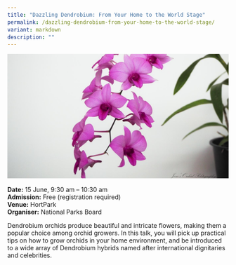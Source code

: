 ```yaml
---
title: "Dazzling Dendrobium: From Your Home to the World Stage"
permalink: /dazzling-dendrobium-from-your-home-to-the-world-stage/
variant: markdown
description: ""
---
```

![Dendrobium orchids](/images/Workshop%20&amp;%20Talks/Dazzling_Dendrobium_HortPark_workshop.jpg)

**Date:** 15 June, 9:30 am – 10:30 am<br>
**Admission:** Free (registration required)<br>
**Venue:** HortPark<br>
**Organiser:** National Parks Board<br>

Dendrobium orchids produce beautiful and intricate flowers, making them a popular choice among orchid growers. In this talk, you will pick up practical tips on how to grow orchids in your home environment, and be introduced to a wide array of Dendrobium hybrids named after international dignitaries and celebrities.

<a class="btn-link" target="_blank" href="https://beta.nparks.gov.sg/visit/events/event-detail/GDO24_29/448_Jun-2024-GDO-Gardening-Series-Dazzling-Dendrobium-From-your-Home-to-the-World-Stage">
	<img src="/images/gogreensg_website-32.png">
</a>

<style>
	.btn-link {
		display:  none;
	}
	a.btn-link[target="_blank"]:after {
	display: none;
}
	.btn-link > img {
		width: 100%;
	}
</style>